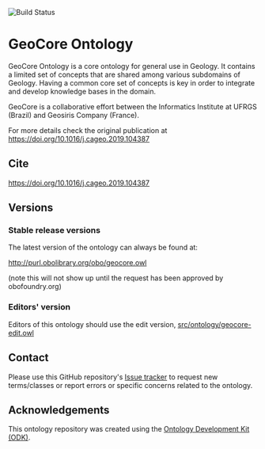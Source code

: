 
![Build Status](https://github.com/BDI-UFRGS/geocoreontology/actions/workflows/qc.yml/badge.svg)
# GeoCore Ontology

GeoCore Ontology is a core ontology for general use in Geology. It contains a limited set of concepts that are shared among various subdomains of Geology. Having a common core set of concepts is key in order to integrate and develop knowledge bases in the domain.

GeoCore is a collaborative effort between the Informatics Institute at UFRGS (Brazil) and Geosiris Company (France).

For more details check the original publication at https://doi.org/10.1016/j.cageo.2019.104387

## Cite
https://doi.org/10.1016/j.cageo.2019.104387

## Versions

### Stable release versions

The latest version of the ontology can always be found at:

http://purl.obolibrary.org/obo/geocore.owl

(note this will not show up until the request has been approved by obofoundry.org)

### Editors' version

Editors of this ontology should use the edit version, [src/ontology/geocore-edit.owl](src/ontology/geocore-edit.owl)

## Contact

Please use this GitHub repository's [Issue tracker](https://github.com/BDI-UFRGS/geocoreontology/issues) to request new terms/classes or report errors or specific concerns related to the ontology.

## Acknowledgements

This ontology repository was created using the [Ontology Development Kit (ODK)](https://github.com/INCATools/ontology-development-kit).